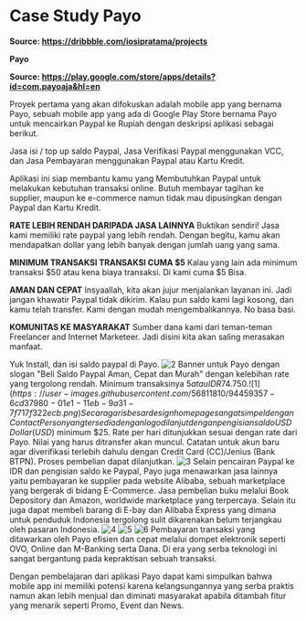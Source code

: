 # Case Study Payo
**Source: https://dribbble.com/iosipratama/projects**

**Payo**

**Source: https://play.google.com/store/apps/details?id=com.payoaja&hl=en**

Proyek pertama yang akan difokuskan adalah mobile app yang bernama Payo, sebuah mobile app yang ada di Google Play Store bernama Payo untuk mencairkan Paypal ke Rupiah dengan deskripsi aplikasi sebagai berikut.

Jasa isi / top up saldo Paypal, Jasa Verifikasi Paypal menggunakan VCC, dan Jasa Pembayaran menggunakan Paypal atau Kartu Kredit.

Aplikasi ini siap membantu kamu yang
Membutuhkan Paypal untuk melakukan kebutuhan transaksi online.
Butuh membayar tagihan ke supplier, maupun ke e-commerce namun tidak mau dipusingkan dengan Paypal dan Kartu Kredit.

**RATE LEBIH RENDAH DARIPADA JASA LAINNYA**
Buktikan sendiri! Jasa kami memiliki rate paypal yang lebih rendah. Dengan begitu, kamu akan mendapatkan dollar yang lebih banyak dengan jumlah uang yang sama.

**MINIMUM TRANSAKSI TRANSAKSI CUMA $5**
Kalau yang lain ada minimum transaksi $50 atau kena biaya transaksi. Di kami cuma $5 Bisa.

**AMAN DAN CEPAT**
Insyaallah, kita akan jujur menjalankan layanan ini. Jadi jangan khawatir Paypal tidak dikirim. Kalau pun saldo kami lagi kosong, dan kamu telah transfer. Kami dengan mudah mengembalikannya. No basa basi.

**KOMUNITAS KE MASYARAKAT**
Sumber dana kami dari teman-teman Freelancer and Internet Marketeer. Jadi disini kita akan saling merasakan manfaat.

Yuk Install, dan isi saldo paypal di Payo.
![2](https://user-images.githubusercontent.com/56811810/94459208-3b5aae00-01e1-11eb-992a-4c2daac9cdf2.png)
Banner untuk Payo dengan slogan "Beli Saldo Paypal Aman, Cepat dan Murah" dengan kelebihan rate yang tergolong rendah. Minimum transaksinya $5 atau IDR74.750.
![1](https://user-images.githubusercontent.com/56811810/94459357-6cd37980-01e1-11eb-9a31-7f717f322ecb.png)
Secara  garis besar design homepage sangat simpel dengan Contact Person yang tersedia dengan logo dilanjut dengan pengisian saldo USD Dollar (USD$) minimum $25. Rate per hari ditunjukkan sesuai dengan rate dari Payo. Nilai yang harus ditransfer akan muncul. Catatan untuk akun baru agar diverifikasi terlebih dahulu dengan Credit Card (CC)/Jenius (Bank BTPN). Proses pembelian dapat dilanjutkan.
![3](https://user-images.githubusercontent.com/56811810/94459396-7c52c280-01e1-11eb-8cbb-e0030974ec43.png)
Selain pencairan Paypal ke IDR dan pengisian saldo ke Paypal, Payo juga menawarkan jasa lainnya yaitu pembayaran ke supplier pada website Alibaba, sebuah marketplace yang bergerak di bidang E-Commerce. Jasa pembelian buku melalui Book Depository dan Amazon, worldwide marketplace yang terpercaya. Selain itu juga dapat membeli barang di E-bay dan Alibaba Express yang dimana untuk penduduk  Indonesia tergolong sulit dikarenakan belum terjangkau oleh pasaran Indonesia.
![4](https://user-images.githubusercontent.com/56811810/94459433-8a084800-01e1-11eb-88fb-a9d668f236d2.png)
![5](https://user-images.githubusercontent.com/56811810/94459466-92608300-01e1-11eb-9274-08b4c8d05349.png)
![6](https://user-images.githubusercontent.com/56811810/94459484-9a202780-01e1-11eb-8b56-7ed632fda6e7.png)
Pembayaran transaksi yang ditawarkan oleh Payo efisien dan cepat melalui dompet elektronik seperti OVO, Online dan M-Banking serta Dana. Di era yang serba teknologi ini sangat bergantung pada kepraktisan sebuah transaksi.

Dengan pembelajaran dari aplikasi Payo dapat kami simpulkan bahwa mobile app ini memiliki potensi karena kelangsungannya yang serba praktis namun akan lebih menjual dan diminati masyarakat apabila ditambah fitur yang menarik seperti Promo, Event dan News.
